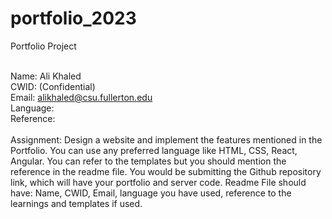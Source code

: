 # portfolio_2023
Portfolio Project

<br>Name: Ali Khaled
<br>CWID: (Confidential)
<br>Email: alikhaled@csu.fullerton.edu
<br>Language:
<br>Reference:
<br><br>
Assignment: Design a website and implement the features mentioned in the Portfolio. You can use any preferred language like HTML, CSS, React, Angular. 
You can refer to the templates but you should mention the reference in the readme file. 
You would be submitting the Github repository link, which will have your portfolio and server code. 
Readme File should have: Name, CWID, Email, language you have used, reference to the learnings and templates if used.
